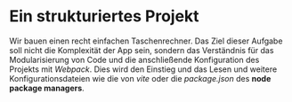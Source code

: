 # Ein strukturiertes Projekt

Wir bauen einen recht einfachen Taschenrechner. Das Ziel dieser Aufgabe soll nicht die Komplexität der App sein, sondern das Verständnis für das Modularisierung von Code und die anschließende Konfiguration des Projekts mit *Webpack*. Dies wird den Einstieg und das Lesen und weitere Konfigurationsdateien wie die von *vite* oder die *package.json* des **node package managers**.